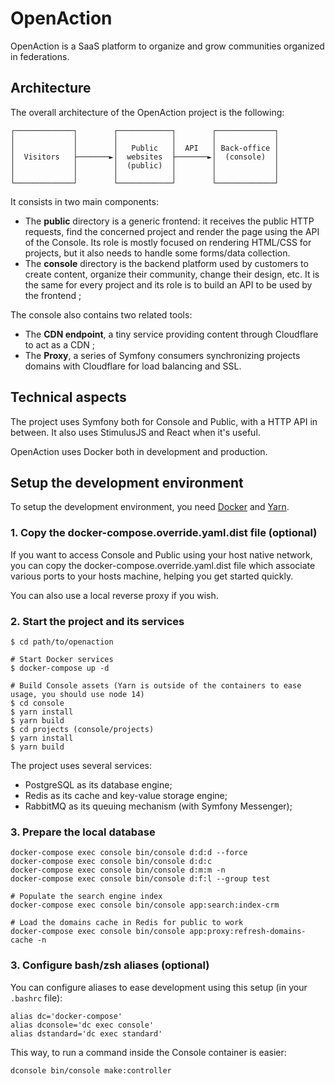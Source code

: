 # OpenAction

OpenAction is a SaaS platform to organize and grow communities organized in federations.

## Architecture

The overall architecture of the OpenAction project is the following:

```
┌─────────────┐        ┌────────────┐        ┌─────────────┐
│             │        │            │        │             │
│             │        │   Public   │  API   │ Back-office │
│  Visitors   ├───────►│  websites  ├───────►│  (console)  │
│             │        │  (public)  │        │             │
│             │        │            │        │             │
└─────────────┘        └────────────┘        └─────────────┘
```

It consists in two main components:

* The **public** directory is a generic frontend: it receives the public HTTP
  requests, find the concerned project and render the page using the API of 
  the Console. Its role is mostly focused on rendering HTML/CSS for projects, 
  but it also needs to handle some forms/data collection.
* The **console** directory is the backend platform used by customers to create 
  content, organize their community, change their design, etc. It is the same for
  every project and its role is to build an API to be used by the frontend ;
  
The console also contains two related tools:

* The **CDN endpoint**, a tiny service providing content through Cloudflare 
  to act as a CDN ;
* The **Proxy**, a series of Symfony consumers synchronizing projects domains
  with Cloudflare for load balancing and SSL.
  
## Technical aspects

The project uses Symfony both for Console and Public, with a HTTP API in between.
It also uses StimulusJS and React when it's useful.

OpenAction uses Docker both in development and production.

## Setup the development environment

To setup the development environment, you need [Docker](https://docs.docker.com/get-docker/) 
and [Yarn](https://classic.yarnpkg.com/en/docs/install).

### 1. Copy the docker-compose.override.yaml.dist file (optional)

If you want to access Console and Public using your host native network,
you can copy the docker-compose.override.yaml.dist file which associate
various ports to your hosts machine, helping you get started quickly.

You can also use a local reverse proxy if you wish.

### 2. Start the project and its services

```
$ cd path/to/openaction

# Start Docker services
$ docker-compose up -d

# Build Console assets (Yarn is outside of the containers to ease usage, you should use node 14)
$ cd console
$ yarn install
$ yarn build
$ cd projects (console/projects)
$ yarn install
$ yarn build
```

The project uses several services:

* PostgreSQL as its database engine;
* Redis as its cache and key-value storage engine;
* RabbitMQ as its queuing mechanism (with Symfony Messenger);

### 3. Prepare the local database

```
docker-compose exec console bin/console d:d:d --force
docker-compose exec console bin/console d:d:c
docker-compose exec console bin/console d:m:m -n
docker-compose exec console bin/console d:f:l --group test

# Populate the search engine index
docker-compose exec console bin/console app:search:index-crm

# Load the domains cache in Redis for public to work
docker-compose exec console bin/console app:proxy:refresh-domains-cache -n
```

### 3. Configure bash/zsh aliases (optional)

You can configure aliases to ease development using this setup (in your `.bashrc` file):

```
alias dc='docker-compose'
alias dconsole='dc exec console'
alias dstandard='dc exec standard'
```

This way, to run a command inside the Console container is easier:

```
dconsole bin/console make:controller 
```
